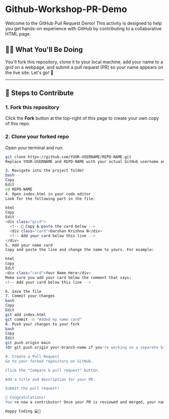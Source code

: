 # Github-Workshop-PR-Demo

Welcome to the GitHub Pull Request Demo! This activity is designed to help you get hands-on experience with GitHub by contributing to a collaborative HTML page.

## 👩‍💻 What You'll Be Doing

You'll fork this repository, clone it to your local machine, add your name to a grid on a webpage, and submit a pull request (PR) so your name appears on the live site. Let's go! 🚀

---

## 📌 Steps to Contribute

### 1. **Fork this repository**
Click the **Fork** button at the top-right of this page to create your own copy of this repo.

### 2. **Clone your forked repo**
Open your terminal and run:
```bash
git clone https://github.com/YOUR-USERNAME/REPO-NAME.git
Replace YOUR-USERNAME and REPO-NAME with your actual GitHub username and the repo name.

3. Navigate into the project folder
bash
Copy
Edit
cd REPO-NAME
4. Open index.html in your code editor
Look for the following part in the file:

html
Copy
Edit
<div class="grid">
  <!-- 🔽 Copy & paste the card below -->
  <div class="card">Darshan Krishna N</div>
  <!-- Add your card below this line -->
</div>
5. Add your name card
Copy and paste the line and change the name to yours. For example:

html
Copy
Edit
<div class="card">Your Name Here</div>
Make sure you add your card below the comment that says:
<!-- Add your card below this line -->

6. Save the file
7. Commit your changes
bash
Copy
Edit
git add index.html
git commit -m "Added my name card"
8. Push your changes to your fork
bash
Copy
Edit
git push origin main
(Or git push origin your-branch-name if you're working on a separate branch)

9. Create a Pull Request
Go to your forked repository on GitHub.

Click the "Compare & pull request" button.

Add a title and description for your PR.

Submit the pull request!

🎉 Congratulations!
You're now a contributor! Once your PR is reviewed and merged, your name will appear on the main page for all to see.

Happy Coding 💻💙
